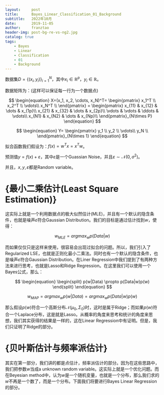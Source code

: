 ```yaml
---
layout:     post
title:      Bayes_Linear_Classification_01_Background
subtitle:   2022年10月
date:       2019-11-05
author:     franztao
header-img: post-bg-re-vs-ng2.jpg
catalog: true
tags:
    - Bayes
    - Linear
    - Classification
    - 01
    - Background
---
```


    


数据集$D=\{(x_i,y_i)\}^{N}_{i=1}$，其中$x_i\in\mathbb{R}^{p}$，$y_i\in\mathbb{R}$。

数据矩阵为：(这样可以保证每一行为一个数据点)


$$
\begin{equation}
    X=(x_1, x_2, \cdots, x_N)^T=
    \begin{pmatrix}
    x_1^T \\ 
    x_2^T \\
    \vdots\\
    x_N^T \\
    \end{pmatrix} =
    \begin{pmatrix}
    x_{11} & x_{12} & \dots & x_{1p}\\
    x_{21} & x_{32} & \dots & x_{2p}\\
    \vdots & \vdots & \ddots & \vdots\\
    x_{N1} & x_{N2} & \dots & x_{Np}\\
    \end{pmatrix}_{N\times P}
\end{equation}
$$

$$
\begin{equation}
    Y=
    \begin{pmatrix}
    y_1 \\ 
    y_2 \\
    \vdots\\
    y_N \\
    \end{pmatrix}_{N\times 1}
\end{equation}
$$

拟合函数我们假设为：$f(x) = w^Tx = x^Tw$。

预测值$y=f(x)+\varepsilon$，其中$\varepsilon$是一个Guassian Noise，并且$\varepsilon \sim \mathcal{N}(0,\sigma^2)$。

并且，$x,y,\varepsilon$都是Random variable。

#  {最小二乘估计(Least Square Estimation)}
这实际上就是一个利用数据点的极大似然估计(MLE)，并且有一个默认的隐含条件，也就是噪声$\varepsilon$符合Gaussian Distribution。我们的目标是通过估计找到$w$，使得：

$$
\begin{equation}
    w_{MLE} = argmax_w p(Data|w)
\end{equation}
$$

而如果仅仅只是这样来使用，很容易会出现过拟合的问题。所以，我们引入了Regularized LSE，也就是正则化最小二乘法。同时也有一个默认的隐含条件，也是噪声$\varepsilon$符合Gaussian Distribution。在Liner Regression中我们提到了有两种方法来进行思考，也就是Lasso和Ridge Regression。在这里我们可以使用一个Bayes公式，那么：

$$
\begin{equation}
    \begin{split}
        p(w|Data) \propto p(Data|w)p(w) 
    \end{split}
\end{equation}
$$

$$
\begin{equation}
    w_{MAP} = argmax_w p(w|Data) = argmax_wp(Data|w)p(w) 
\end{equation}
$$

那么假设$p(w)$符合一个高斯分布$\mathcal{N}(\mu_0,\Sigma_0)$时，这时是属于Ridge；而如果$p(w)$符合一个Laplace分布，这是就是Lasso。从概率的角度来思考和统计的角度来思想，我们其实获得的结果是一样的，这在Linear Regression中有证明。但是，我们只证明了Ridge的部分。

#  {贝叶斯估计与频率派估计}
其实在第一部分，我们讲的都是点估计，频率派估计的部分。因为在这些思路中，我们把参数$w$当成a unknown random variable。这实际上就是一个优化问题。而在Beyesian method中，认为$w$是一个随机变量，也就是一个分布，那么我们求的$w$不再是一个数了，而是一个分布。下面我们将要进行Bayes Linear Regression的部分。



